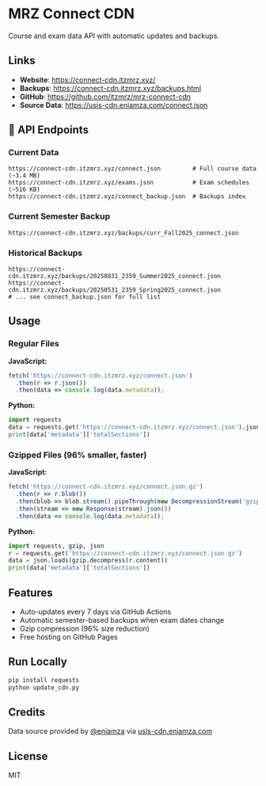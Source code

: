 # MRZ Connect CDN

Course and exam data API with automatic updates and backups.

## Links

- **Website**: https://connect-cdn.itzmrz.xyz/
- **Backups**: https://connect-cdn.itzmrz.xyz/backups.html
- **GitHub**: https://github.com/itzmrz/mrz-connect-cdn
- **Source Data**: https://usis-cdn.eniamza.com/connect.json

## 📡 API Endpoints

### Current Data
```
https://connect-cdn.itzmrz.xyz/connect.json         # Full course data (~3.4 MB)
https://connect-cdn.itzmrz.xyz/exams.json           # Exam schedules (~516 KB)
https://connect-cdn.itzmrz.xyz/connect_backup.json  # Backups index
```

### Current Semester Backup
```
https://connect-cdn.itzmrz.xyz/backups/curr_Fall2025_connect.json
```

### Historical Backups
```
https://connect-cdn.itzmrz.xyz/backups/20250831_2359_Summer2025_connect.json
https://connect-cdn.itzmrz.xyz/backups/20250531_2359_Spring2025_connect.json
# ... see connect_backup.json for full list
```

## Usage

### Regular Files

**JavaScript:**
```js
fetch('https://connect-cdn.itzmrz.xyz/connect.json')
  .then(r => r.json())
  .then(data => console.log(data.metadata));
```

**Python:**
```python
import requests
data = requests.get('https://connect-cdn.itzmrz.xyz/connect.json').json()
print(data['metadata']['totalSections'])
```

### Gzipped Files (96% smaller, faster)

**JavaScript:**
```js
fetch('https://connect-cdn.itzmrz.xyz/connect.json.gz')
  .then(r => r.blob())
  .then(blob => blob.stream().pipeThrough(new DecompressionStream('gzip')))
  .then(stream => new Response(stream).json())
  .then(data => console.log(data.metadata));
```

**Python:**
```python
import requests, gzip, json
r = requests.get('https://connect-cdn.itzmrz.xyz/connect.json.gz')
data = json.loads(gzip.decompress(r.content))
print(data['metadata']['totalSections'])
```

## Features

- Auto-updates every 7 days via GitHub Actions
- Automatic semester-based backups when exam dates change
- Gzip compression (96% size reduction)
- Free hosting on GitHub Pages

## Run Locally

```bash
pip install requests
python update_cdn.py
```

## Credits

Data source provided by [@eniamza](https://github.com/eniamza) via [usis-cdn.eniamza.com](https://usis-cdn.eniamza.com/connect.json)

## License

MIT
